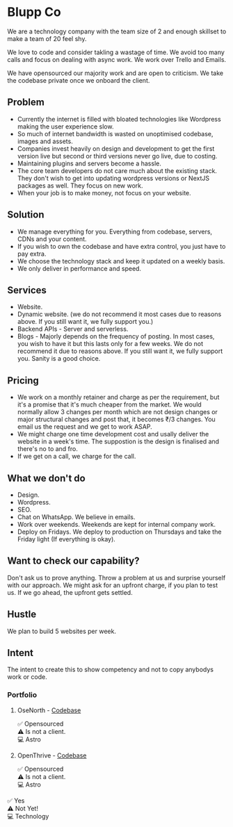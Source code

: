# Blupp Co
We are a technology company with the team size of 2 and enough skillset to make a team of 20 feel shy.

We love to code and consider takling a wastage of time. We avoid too many calls and focus on dealing with async work. We work over Trello and Emails.

We have opensourced our majority work and are open to criticism. We take the codebase private once we onboard the client.

## Problem
- Currently the internet is filled with bloated technologies like Wordpress making the user experience slow.
- So much of internet bandwidth is wasted on unoptimised codebase, images and assets.
- Companies invest heavily on design and development to get the first version live but second or third versions never go live, due to costing.
- Maintaining plugins and servers become a hassle.
- The core team developers do not care much about the existing stack. They don't wish to get into updating wordpress versions or NextJS packages as well. They focus on new work.
- When your job is to make money, not focus on your website.

## Solution
- We manage everything for you. Everything from codebase, servers, CDNs and your content.
- If you wish to own the codebase and have extra control, you just have to pay extra.
- We choose the technology stack and keep it updated on a weekly basis.
- We only deliver in performance and speed.

## Services
- Website.
- Dynamic website. (we do not recommend it most cases due to reasons above. If you still want it, we fully support you.)
- Backend APIs - Server and serverless.
- Blogs - Majorly depends on the frequency of posting. In most cases, you wish to have it but this lasts only for a few weeks. We do not recommend it due to reasons above. If you still want it, we fully support you. Sanity is a good choice.

## Pricing
- We work on a monthly retainer and charge as per the requirement, but it's a promise that it's much cheaper from the market. We would normally allow 3 changes per month which are not design changes or major structural changes and post that, it becomes ₹/3 changes. You email us the request and we get to work ASAP.
- We might charge one time development cost and usally deliver the website in a week's time. The suppostion is the design is finalised and there's no to and fro.
- If we get on a call, we charge for the call.

## What we don't do
- Design.
- Wordpress.
- SEO.
- Chat on WhatsApp. We believe in emails.
- Work over weekends. Weekends are kept for internal company work.
- Deploy on Fridays. We deploy to production on Thursdays and take the Friday light (If everything is okay).

## Want to check our capability?
Don't ask us to prove anything. Throw a problem at us and surprise yourself with our approach. We might ask for an upfront charge, if you plan to test us. If we go ahead, the upfront gets settled.

## Hustle
We plan to build 5 websites per week.

## Intent
The intent to create this to show competency and not to copy anybodys work or code.

### Portfolio
1. OseNorth - [Codebase](https://github.com/bluppco/osenorth)

    ✅ Opensourced
    \
    ⚠️ Is not a client.
    \
    💻 Astro
2. OpenThrive - [Codebase](https://github.com/bluppco/openthrive)


    ✅ Opensourced\
    ⚠️ Is not a client.\
    💻 Astro


✅ Yes\
⚠️ Not Yet!\
💻 Technology
